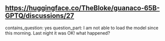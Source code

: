 ## https://huggingface.co/TheBloke/guanaco-65B-GPTQ/discussions/27

contains_question: yes
question_part: I am not able to load the model since this morning. Last night it was OK! what happened?
